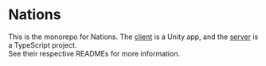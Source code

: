 # Nations

This is the monorepo for Nations. The [client](./client) is a Unity app, and the [server](./server) is a TypeScript project.  
See their respective READMEs for more information.

